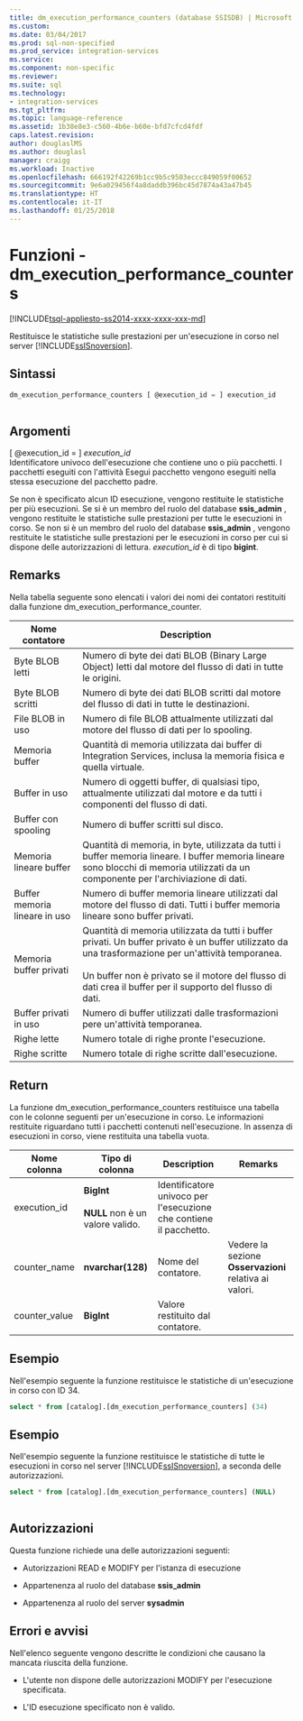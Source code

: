```yaml
---
title: dm_execution_performance_counters (database SSISDB) | Microsoft Docs
ms.custom: 
ms.date: 03/04/2017
ms.prod: sql-non-specified
ms.prod_service: integration-services
ms.service: 
ms.component: non-specific
ms.reviewer: 
ms.suite: sql
ms.technology:
- integration-services
ms.tgt_pltfrm: 
ms.topic: language-reference
ms.assetid: 1b38e8e3-c560-4b6e-b60e-bfd7cfcd4fdf
caps.latest.revision: 
author: douglaslMS
ms.author: douglasl
manager: craigg
ms.workload: Inactive
ms.openlocfilehash: 666192f42269b1cc9b5c9503eccc849059f00652
ms.sourcegitcommit: 9e6a029456f4a8daddb396bc45d7874a43a47b45
ms.translationtype: HT
ms.contentlocale: it-IT
ms.lasthandoff: 01/25/2018
---
```

# <a name="functions---dmexecutionperformancecounters"></a>Funzioni - dm_execution_performance_counters
[!INCLUDE[tsql-appliesto-ss2014-xxxx-xxxx-xxx-md](../includes/tsql-appliesto-ss2014-xxxx-xxxx-xxx-md.md)]

  Restituisce le statistiche sulle prestazioni per un'esecuzione in corso nel server [!INCLUDE[ssISnoversion](../includes/ssisnoversion-md.md)].  
  
## <a name="syntax"></a>Sintassi  
  
```sql  
dm_execution_performance_counters [ @execution_id = ] execution_id  
  
```  
  
## <a name="arguments"></a>Argomenti  
 [ @execution_id = ] *execution_id*  
 Identificatore univoco dell'esecuzione che contiene uno o più pacchetti. I pacchetti eseguiti con l'attività Esegui pacchetto vengono eseguiti nella stessa esecuzione del pacchetto padre.  
  
 Se non è specificato alcun ID esecuzione, vengono restituite le statistiche per più esecuzioni. Se si è un membro del ruolo del database **ssis_admin** , vengono restituite le statistiche sulle prestazioni per tutte le esecuzioni in corso.  Se non si è un membro del ruolo del database **ssis_admin** , vengono restituite le statistiche sulle prestazioni per le esecuzioni in corso per cui si dispone delle autorizzazioni di lettura. *execution_id* è di tipo **bigint**.  
  
## <a name="remarks"></a>Remarks  
 Nella tabella seguente sono elencati i valori dei nomi dei contatori restituiti dalla funzione dm_execution_performance_counter.  
  
|Nome contatore|Description|  
|------------------|-----------------|  
|Byte BLOB letti|Numero di byte dei dati BLOB (Binary Large Object) letti dal motore del flusso di dati in tutte le origini.|  
|Byte BLOB scritti|Numero di byte dei dati BLOB scritti dal motore del flusso di dati in tutte le destinazioni.|  
|File BLOB in uso|Numero di file BLOB attualmente utilizzati dal motore del flusso di dati per lo spooling.|  
|Memoria buffer|Quantità di memoria utilizzata dai buffer di Integration Services, inclusa la memoria fisica e quella virtuale.|  
|Buffer in uso|Numero di oggetti buffer, di qualsiasi tipo, attualmente utilizzati dal motore e da tutti i componenti del flusso di dati.|  
|Buffer con spooling|Numero di buffer scritti sul disco.|  
|Memoria lineare buffer|Quantità di memoria, in byte, utilizzata da tutti i buffer memoria lineare. I buffer memoria lineare sono blocchi di memoria utilizzati da un componente per l'archiviazione di dati.|  
|Buffer memoria lineare in uso|Numero di buffer memoria lineare utilizzati dal motore del flusso di dati. Tutti i buffer memoria lineare sono buffer privati.|  
|Memoria buffer privati|Quantità di memoria utilizzata da tutti i buffer privati. Un buffer privato è un buffer utilizzato da una trasformazione per un'attività temporanea.<br /><br /> Un buffer non è privato se il motore del flusso di dati crea il buffer per il supporto del flusso di dati.|  
|Buffer privati in uso|Numero di buffer utilizzati dalle trasformazioni pere un'attività temporanea.|  
|Righe lette|Numero totale di righe pronte l'esecuzione.|  
|Righe scritte|Numero totale di righe scritte dall'esecuzione.|  
  
## <a name="return"></a>Return  
 La funzione dm_execution_performance_counters restituisce una tabella con le colonne seguenti per un'esecuzione in corso. Le informazioni restituite riguardano tutti i pacchetti contenuti nell'esecuzione. In assenza di esecuzioni in corso, viene restituita una tabella vuota.  
  
|Nome colonna|Tipo di colonna|Description|Remarks|  
|-----------------|-----------------|-----------------|-------------|  
|execution_id|**BigInt**<br /><br /> **NULL** non è un valore valido.|Identificatore univoco per l'esecuzione che contiene il pacchetto.||  
|counter_name|**nvarchar(128)**|Nome del contatore.|Vedere la sezione **Osservazioni** relativa ai valori.|  
|counter_value|**BigInt**|Valore restituito dal contatore.||  
  
## <a name="example"></a>Esempio  
 Nell'esempio seguente la funzione restituisce le statistiche di un'esecuzione in corso con ID 34.  
  
```sql
select * from [catalog].[dm_execution_performance_counters] (34)  
```  
  
## <a name="example"></a>Esempio  
 Nell'esempio seguente la funzione restituisce le statistiche di tutte le esecuzioni in corso nel server [!INCLUDE[ssISnoversion](../includes/ssisnoversion-md.md)], a seconda delle autorizzazioni.  
  
```sql
select * from [catalog].[dm_execution_performance_counters] (NULL)  
  
```  
  
## <a name="permissions"></a>Autorizzazioni  
 Questa funzione richiede una delle autorizzazioni seguenti:  
  
-   Autorizzazioni READ e MODIFY per l'istanza di esecuzione  
  
-   Appartenenza al ruolo del database **ssis_admin**  
  
-   Appartenenza al ruolo del server **sysadmin**  
  
## <a name="errors-and-warnings"></a>Errori e avvisi  
 Nell'elenco seguente vengono descritte le condizioni che causano la mancata riuscita della funzione.  
  
-   L'utente non dispone delle autorizzazioni MODIFY per l'esecuzione specificata.  
  
-   L'ID esecuzione specificato non è valido.  
  
  
